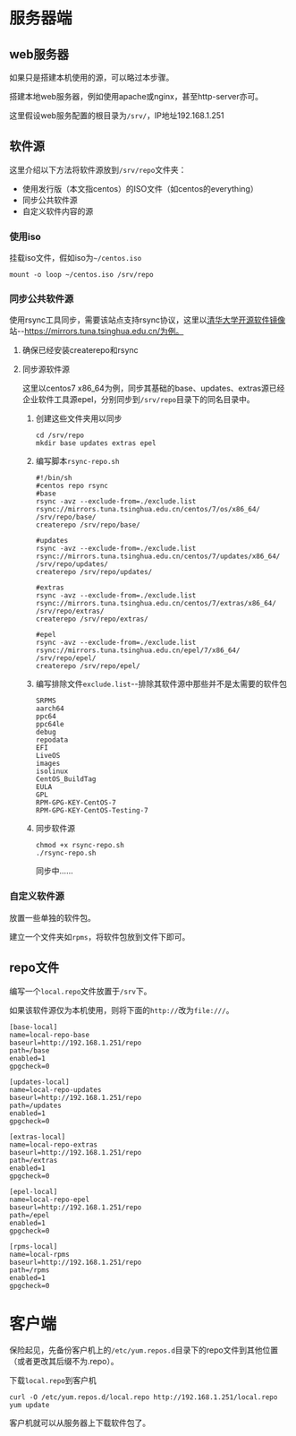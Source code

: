 # 服务器端

## web服务器

如果只是搭建本机使用的源，可以略过本步骤。

搭建本地web服务器，例如使用apache或nginx，甚至http-server亦可。

这里假设web服务配置的根目录为`/srv/`，IP地址192.168.1.251

## 软件源

这里介绍以下方法将软件源放到`/srv/repo`文件夹：

- 使用发行版（本文指centos）的ISO文件（如centos的everything）
- 同步公共软件源
- 自定义软件内容的源

### 使用iso

挂载iso文件，假如iso为`~/centos.iso`

```shell
mount -o loop ~/centos.iso /srv/repo
```

### 同步公共软件源

使用rsync工具同步，需要该站点支持rsync协议，这里以[清华大学开源软件镜像](https://mirrors.tuna.tsinghua.edu.cn/)站--https://mirrors.tuna.tsinghua.edu.cn/为例。

1. 确保已经安装createrepo和rsync

2. 同步源软件源

   这里以centos7 x86_64为例，同步其基础的base、updates、extras源已经企业软件工具源epel，分别同步到`/srv/repo`目录下的同名目录中。

   1. 创建这些文件夹用以同步

      ```shell
      cd /srv/repo
      mkdir base updates extras epel
      ```

   2. 编写脚本`rsync-repo.sh`

      ```shell
      #!/bin/sh
      #centos repo rsync
      #base
      rsync -avz --exclude-from=./exclude.list rsync://mirrors.tuna.tsinghua.edu.cn/centos/7/os/x86_64/ /srv/repo/base/
      createrepo /srv/repo/base/

      #updates
      rsync -avz --exclude-from=./exclude.list rsync://mirrors.tuna.tsinghua.edu.cn/centos/7/updates/x86_64/ /srv/repo/updates/
      createrepo /srv/repo/updates/

      #extras
      rsync -avz --exclude-from=./exclude.list rsync://mirrors.tuna.tsinghua.edu.cn/centos/7/extras/x86_64/ /srv/repo/extras/
      createrepo /srv/repo/extras/

      #epel
      rsync -avz --exclude-from=./exclude.list rsync://mirrors.tuna.tsinghua.edu.cn/epel/7/x86_64/ /srv/repo/epel/
      createrepo /srv/repo/epel/
      ```

   3. 编写排除文件`exclude.list`--排除其软件源中那些并不是太需要的软件包

      ```shell
      SRPMS
      aarch64
      ppc64
      ppc64le
      debug
      repodata
      EFI
      LiveOS
      images
      isolinux
      CentOS_BuildTag
      EULA
      GPL
      RPM-GPG-KEY-CentOS-7
      RPM-GPG-KEY-CentOS-Testing-7
      ```

   4. 同步软件源

      ```shell
      chmod +x rsync-repo.sh
      ./rsync-repo.sh
      ```

      同步中……

### 自定义软件源

   放置一些单独的软件包。

   建立一个文件夹如`rpms`，将软件包放到文件下即可。

## repo文件

编写一个`local.repo`文件放置于`/srv`下。

如果该软件源仅为本机使用，则将下面的`http://`改为`file:///`。

```shell
[base-local]
name=local-repo-base
baseurl=http://192.168.1.251/repo
path=/base
enabled=1
gpgcheck=0

[updates-local]
name=local-repo-updates
baseurl=http://192.168.1.251/repo
path=/updates
enabled=1
gpgcheck=0

[extras-local]
name=local-repo-extras
baseurl=http://192.168.1.251/repo
path=/extras
enabled=1
gpgcheck=0

[epel-local]
name=local-repo-epel
baseurl=http://192.168.1.251/repo
path=/epel
enabled=1
gpgcheck=0

[rpms-local]
name=local-rpms
baseurl=http://192.168.1.251/repo
path=/rpms
enabled=1
gpgcheck=0
```

# 客户端

保险起见，先备份客户机上的`/etc/yum.repos.d`目录下的repo文件到其他位置（或者更改其后缀不为.repo）。

下载`local.repo`到客户机

```shell
curl -O /etc/yum.repos.d/local.repo http://192.168.1.251/local.repo
yum update
```

客户机就可以从服务器上下载软件包了。

   

   